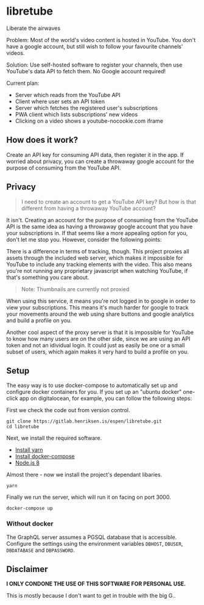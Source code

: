 # libretube

Liberate the airwaves

Problem: Most of the world's video content is hosted in YouTube. You don't
have a google account, but still wish to follow your favourite channels' videos.

Solution: Use self-hosted software to register your channels, then use YouTube's
data API to fetch them. No Google account required!

Current plan:
- Server which reads from the YouTube API
- Client where user sets an API token
- Server which fetches the registered user's subscriptions
- PWA client which lists subscriptions' new videos
- Clicking on a video shows a youtube-nocookie.com iframe

## How does it work?

Create an API key for consuming API data, then register it in the app. If
worried about privacy, you can create a throwaway google account for the
purpose of consuming from the YouTube API.

## Privacy

> I need to create an account to get a YouTube API key? But how is that
> different from having a throwaway YouTube account?

It isn't. Creating an account for the purpose of consuming from the YouTube API
is the same idea as having a throwaway google account that you have your
subscriptions in. If that seems like a more appealing option for you, don't let
me stop you. However, consider the following points:

There is a difference in terms of tracking, though. This project proxies all
assets through the included web server, which makes it impossible for YouTube to
include any tracking elements with the video. This also means you're not running
any proprietary javascript when watching YouTube, if that's something you care
about.

> Note: Thumbnails are currently not proxied

When using this service, it means you're not logged in to google in order to
view your subscriptions. This means it's much harder for google to track your
movements around the web using share buttons and google analytics and build
a profile on you.

Another cool aspect of the proxy server is that it is impossible for YouTube to
know how many users are on the other side, since we are using an API token and
not an idividual login. It could just as easily be one or a small subset of
users, which again makes it very hard to build a profile on you.

## Setup

The easy way is to use docker-compose to automatically set up and configure
docker containers for you. If you set up an "ubuntu docker" one-click app on
digitalocean, for example, you can follow the following steps:

First we check the code out from version control.

    git clone https://gitlab.henriksen.is/espen/libretube.git
    cd libretube
    
Next, we install the required software.

- [Install yarn][install-yarn]
- [Install docker-compose][install-compose]
- [Node.js 8][install-node]

Almost there - now we install the project's dependant libaries.

    yarn

Finally we run the server, which will run it on facing on port 3000.

    docker-compose up


### Without docker

The GraphQL server assumes a PGSQL database that is accessible. Configure the
settings using the environment variables `DBHOST`, `DBUSER`, `DBDATABASE` and
`DBPASSWORD`.

## Disclaimer

**I ONLY CONDONE THE USE OF THIS SOFTWARE FOR PERSONAL USE.**

This is mostly because I don't want to get in trouble with the big G..

[install-yarn]: https://yarnpkg.com/en/docs/install#linux-tab
[install-compose]: https://docs.docker.com/compose/install/
[install-node]: https://nodejs.org/en/download/package-manager/#debian-and-ubuntu-based-linux-distributions